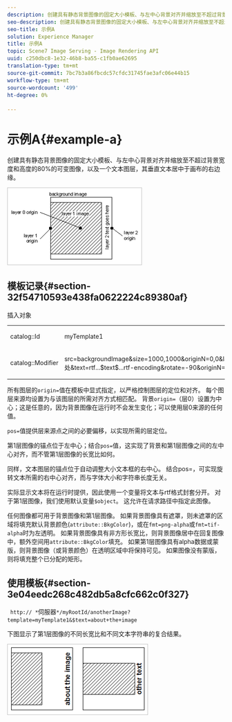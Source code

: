 ```yaml
---
description: 创建具有静态背景图像的固定大小模板、与左中心背景对齐并缩放至不超过背景宽度和高度的80%的可变图像，以及一个文本图层，其垂直文本居中于画布的右边缘。
seo-description: 创建具有静态背景图像的固定大小模板、与左中心背景对齐并缩放至不超过背景宽度和高度的80%的可变图像，以及一个文本图层，其垂直文本居中于画布的右边缘。
seo-title: 示例A
solution: Experience Manager
title: 示例A
topic: Scene7 Image Serving - Image Rendering API
uuid: c250dbc8-1e32-46b8-ba55-c1fb0ae62695
translation-type: tm+mt
source-git-commit: 7bc7b3a86fbcdc57cfdc31745fae3afc06e44b15
workflow-type: tm+mt
source-wordcount: '499'
ht-degree: 0%

---
```



# 示例A{#example-a}

创建具有静态背景图像的固定大小模板、与左中心背景对齐并缩放至不超过背景宽度和高度的80%的可变图像，以及一个文本图层，其垂直文本居中于画布的右边缘。

![](assets/examplea.png)

## 模板记录{#section-32f54710593e438fa0622224c89380af}

插入对象

<table id="simpletable_97ECA49445634F59B3F1D100412EFC70"> 
 <tr class="strow"> 
  <td class="stentry"> <p> <span class="codeph"> catalog::Id  </span> </p> </td> 
  <td class="stentry"> <p> <span class="codeph"> myTemplate1  </span> </p> </td> 
 </tr> 
 <tr class="strow"> 
  <td class="stentry"> <p> <span class="codeph"> catalog::Modifier  </span> </p> </td> 
  <td class="stentry"> <p> <span class="codeph"> src=backgroundImage&amp;size=1000,1000&amp;originN=0,0&amp;layer=1&amp;src=$object$&amp;size=800,800&amp;originN=-0.5,0&amp;posN=-0.5,0&amp;layer=2&amp;$text=layer+2+text+goes+此处&amp;text=rtf...$text$...rtf-encoding&amp;rotate=-90&amp;originN=0.5,0&amp;posN=0.5,0  </span> </p> </td> 
 </tr> 
</table>

所有图层的`origin=`值在模板中显式指定，以严格控制图层的定位和对齐。 每个图层来源均设置为与该图层的所需对齐方式相匹配。 背景`origin=`（层0）设置为中心；这是任意的，因为背景图像在运行时不会发生变化；可以使用层0来源的任何值。

`pos=`值提供层来源点之间的必要偏移，以实现所需的层定位。

第1层图像的锚点位于左中心；结合`pos=`值，这实现了背景和第1层图像之间的左中心对齐，而不管第1层图像的长宽比如何。

同样，文本图层的锚点位于自动调整大小文本框的右中心。 结合pos=，可实现旋转文本所需的右中心对齐，而与字体大小和字符串长度无关。

实际显示文本将在运行时提供，因此使用一个变量将文本与rtf格式封套分开。 对于第1层图像，我们使用默认变量`$object`。 这允许在请求路径中指定此图像。

任何图像都可用于背景图像和第1层图像。 如果背景图像具有遮罩，则未遮罩的区域将填充默认背景颜色(`attribute::BkgColor`)，或在`fmt=png-alpha`或`fmt=tif-alpha`时为左透明。 如果背景图像具有非方形长宽比，则背景图像居中在回复图像中，额外空间用`attribute::BkgColor`填充。 如果第1层图像具有alpha数据或蒙版，则背景图像（或背景颜色）在透明区域中将保持可见。 如果图像没有蒙版，则将填充整个已分配的矩形。

## 使用模板{#section-3e04eedc268c482db5a8cfc662c0f327}

` http:// *`伺服器`*/myRootId/anotherImage?template=myTemplate1&$text=about+the+image`

下图显示了第1层图像的不同长宽比和不同文本字符串的复合结果。

![](assets/exampleausing.png)

